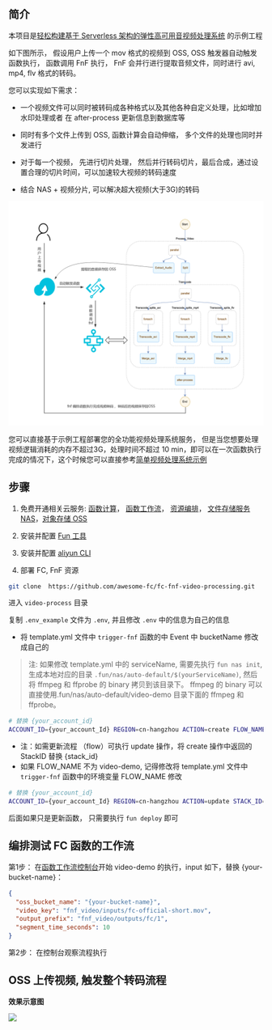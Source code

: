## 简介

本项目是[轻松构建基于 Serverless 架构的弹性高可用音视频处理系统](https://yq.aliyun.com/articles/727684) 的示例工程

如下图所示， 假设用户上传一个 mov 格式的视频到 OSS, OSS 触发器自动触发函数执行， 函数调用 FnF 执行， FnF 会并行进行提取音频文件，同时进行 avi, mp4, flv 格式的转码。

您可以实现如下需求：

- 一个视频文件可以同时被转码成各种格式以及其他各种自定义处理，比如增加水印处理或者 在 after-process 更新信息到数据库等

- 同时有多个文件上传到 OSS, 函数计算会自动伸缩， 多个文件的处理也同时并发进行

- 对于每一个视频， 先进行切片处理， 然后并行转码切片，最后合成，通过设置合理的切片时间，可以加速较大视频的转码速度

- 结合 NAS + 视频分片, 可以解决超大视频(大于3G)的转码

![image](flow.png)

您可以直接基于示例工程部署您的全功能视频处理系统服务， 但是当您想要处理视频逻辑消耗的内存不超过3G，处理时间不超过 10 min，即可以在一次函数执行完成的情况下，这个时候您可以直接参考[简单视频处理系统示例](https://github.com/awesome-fc/fc-fnf-video-processing/tree/master/simple-video-processing)

## 步骤
1. 免费开通相关云服务: [函数计算](https://statistics.functioncompute.com/?title=ServerlessVideo&theme=ServerlessVideo&author=rsong&src=article&url=http://fc.console.aliyun.com)， [函数工作流](https://statistics.functioncompute.com/?title=ServerlessVideo&theme=ServerlessVideo&author=rsong&src=article&url=http://fnf.console.aliyun.com)， [资源编排](https://rosnext.console.aliyun.com/)， [文件存储服务NAS](https://nas.console.aliyun.com/)，[对象存储 OSS](oss.console.aliyun.com/)

2. 安装并配置 [Fun 工具](https://help.aliyun.com/document_detail/64204.html)
3. 安装并配置 [aliyun CLI](https://help.aliyun.com/document_detail/110343.html)
4. 部署 FC, FnF 资源

```bash
git clone  https://github.com/awesome-fc/fc-fnf-video-processing.git
```

进入 `video-process` 目录

复制 `.env_example` 文件为 `.env`, 并且修改 `.env` 中的信息为自己的信息

- 将 template.yml 文件中 `trigger-fnf` 函数的中 Event 中 bucketName 修改成自己的

> 注: 如果修改 template.yml 中的 serviceName, 需要先执行 `fun nas init`, 生成本地对应的目录 `.fun/nas/auto-default/$(yourServiceName)`, 然后将 ffmpeg 和 ffprobe 的 binary 拷贝到该目录下。 ffmpeg 的 binary 可以直接使用.fun/nas/auto-default/video-demo 目录下面的 ffmpeg 和 ffprobe。

```bash
# 替换 {your_account_id}
ACCOUNT_ID={your_account_Id} REGION=cn-hangzhou ACTION=create FLOW_NAME=video-demo ./deploy.sh
```

* 注：如需更新流程 （flow）可执行 update 操作，将 create 操作中返回的 StackID 替换 {stack_id}
* 如果 FLOW_NAME 不为 video-demo, 记得修改将 template.yml 文件中 `trigger-fnf` 函数中的环境变量 FLOW_NAME 修改

```bash
# 替换 {your_account_id}
ACCOUNT_ID={your_account_Id} REGION=cn-hangzhou ACTION=update STACK_ID={stack_id} FLOW_NAME=video-demo ./deploy.sh
```

后面如果只是更新函数， 只需要执行 `fun deploy` 即可

## 编排测试 FC 函数的工作流
第1步： 在[函数工作流控制台](https://fnf.console.aliyun.com/fnf/cn-hangzhou/flows)开始 video-demo 的执行，input 如下，替换 {your-bucket-name}：
```json
{
  "oss_bucket_name": "{your-bucket-name}",
  "video_key": "fnf_video/inputs/fc-official-short.mov",
  "output_prefix": "fnf_video/outputs/fc/1",
  "segment_time_seconds": 10
}
```

第2步： 在控制台观察流程执行

## OSS 上传视频, 触发整个转码流程

**效果示意图**

![](fnf-video-process.gif)